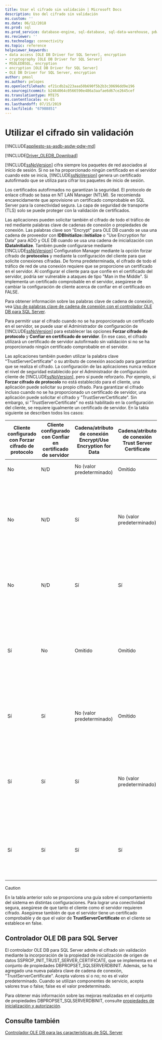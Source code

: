 ```yaml
---
title: Usar el cifrado sin validación | Microsoft Docs
description: Uso del cifrado sin validación
ms.custom: ''
ms.date: 06/12/2018
ms.prod: sql
ms.prod_service: database-engine, sql-database, sql-data-warehouse, pdw
ms.reviewer: ''
ms.technology: connectivity
ms.topic: reference
helpviewer_keywords:
- data access [OLE DB Driver for SQL Server], encryption
- cryptography [OLE DB Driver for SQL Server]
- MSOLEDBSQL, encryption
- encryption [OLE DB Driver for SQL Server]
- OLE DB Driver for SQL Server, encryption
author: pmasl
ms.author: pelopes
ms.openlocfilehash: ef21cdb2a223aaa50b690f5b2b3c30696dd9e196
ms.sourcegitcommit: b2464064c0566590e486a3aafae6d67ce2645cef
ms.translationtype: MTE75
ms.contentlocale: es-ES
ms.lasthandoff: 07/15/2019
ms.locfileid: "67988851"
---
```

# <a name="using-encryption-without-validation"></a>Utilizar el cifrado sin validación
[!INCLUDE[appliesto-ss-asdb-asdw-pdw-md](../../../includes/appliesto-ss-asdb-asdw-pdw-md.md)]

[!INCLUDE[Driver_OLEDB_Download](../../../includes/driver_oledb_download.md)]

[!INCLUDE[ssNoVersion](../../../includes/ssnoversion-md.md)] cifra siempre los paquetes de red asociados al inicio de sesión. Si no se ha proporcionado ningún certificado en el servidor cuando este se inicia, [!INCLUDE[ssNoVersion](../../../includes/ssnoversion-md.md)] genera un certificado autofirmado que se utiliza para cifrar los paquetes de inicio de sesión.  

Los certificados autofirmados no garantizan la seguridad. El protocolo de enlace cifrado se basa en NT LAN Manager (NTLM). Se recomienda encarecidamente que aprovisione un certificado comprobable en SQL Server para la conectividad segura. La capa de seguridad de transporte (TLS) solo se puede proteger con la validación de certificados.

Las aplicaciones pueden solicitar también el cifrado de todo el tráfico de red mediante palabras clave de cadenas de conexión o propiedades de conexión. Las palabras clave son "Encrypt" para OLE DB cuando se usa una cadena de proveedor con **IDBInitialize::Initialize** o "Use Encryption for Data" para ADO y OLE DB cuando se usa una cadena de inicialización con **IDataInitialize**. También puede configurarse mediante [!INCLUDE[ssNoVersion](../../../includes/ssnoversion-md.md)] Configuration Manager mediante la opción forzar cifrado de **protocolos** y mediante la configuración del cliente para que solicite conexiones cifradas. De forma predeterminada, el cifrado de todo el tráfico de red de una conexión requiere que se proporcione un certificado en el servidor. Al configurar el cliente para que confíe en el certificado del servidor, podría ser vulnerable a ataques de tipo "Man in the Middle". Si implementa un certificado comprobable en el servidor, asegúrese de cambiar la configuración de cliente acerca de confiar en el certificado en FALSE.

Para obtener información sobre las palabras clave de cadena de conexión, vea [Uso de palabras clave de cadena de conexión con el controlador OLE DB para SQL Server](../../oledb/applications/using-connection-string-keywords-with-oledb-driver-for-sql-server.md ).  
  
 Para permitir usar el cifrado cuando no se ha proporcionado un certificado en el servidor, se puede usar el Administrador de configuración de [!INCLUDE[ssNoVersion](../../../includes/ssnoversion-md.md)] para establecer las opciones **Forzar cifrado de protocolo** y **Confiar en certificado de servidor**. En ese caso, el cifrado utilizará un certificado de servidor autofirmado sin validación si no se ha proporcionado ningún certificado comprobable en el servidor.  
  
 Las aplicaciones también pueden utilizar la palabra clave "TrustServerCertificate" o su atributo de conexión asociado para garantizar que se realiza el cifrado. La configuración de las aplicaciones nunca reduce el nivel de seguridad establecido por el Administrador de configuración cliente de [!INCLUDE[ssNoVersion](../../../includes/ssnoversion-md.md)], pero sí puede reforzarlo. Por ejemplo, si **Forzar cifrado de protocolo** no está establecido para el cliente, una aplicación puede solicitar su propio cifrado. Para garantizar el cifrado incluso cuando no se ha proporcionado un certificado de servidor, una aplicación puede solicitar el cifrado y "TrustServerCertificate". Sin embargo, si "TrustServerCertificate" no está habilitado en la configuración del cliente, se requiere igualmente un certificado de servidor. En la tabla siguiente se describen todos los casos:  
  
|Cliente configurado con Forzar cifrado de protocolo|Cliente configurado con Confiar en certificado de servidor|Cadena/atributo de conexión Encrypt/Use Encryption for Data|Cadena/atributo de conexión Trust Server Certificate|Resultado|  
|----------------------------------------------|---------------------------------------------|------------------------------------------------------------------------------|----------------------------------------------------------------------|------------|  
|No|N/D|No (valor predeterminado)|Omitido|No se produce el cifrado.|  
|No|N/D|Sí|No (valor predeterminado)|El cifrado solamente se produce si hay un certificado de servidor comprobable; de lo contrario, se produce un error en el intento de conexión.|  
|No|N/D|Sí|Sí|El cifrado se produce siempre, pero puede que se utilice un certificado de servidor autofirmado.|  
|Sí|No|Omitido|Omitido|El cifrado solamente se produce si hay un certificado de servidor comprobable; de lo contrario, se produce un error en el intento de conexión.|  
|Sí|Sí|No (valor predeterminado)|Omitido|El cifrado se produce siempre, pero puede que se utilice un certificado de servidor autofirmado.|  
|Sí|Sí|Sí|No (valor predeterminado)|El cifrado solamente se produce si hay un certificado de servidor comprobable; de lo contrario, se produce un error en el intento de conexión.|  
|Sí|Sí|Sí|Sí|El cifrado se produce siempre, pero es posible que se use un certificado de servidor autofirmado.|  
||||||

> [!CAUTION]
> En la tabla anterior solo se proporciona una guía sobre el comportamiento del sistema en distintas configuraciones. Para lograr una conectividad segura, asegúrese de que tanto el cliente como el servidor requieren cifrado. Asegúrese también de que el servidor tiene un certificado comprobable y de que el valor de **TrustServerCertificate** en el cliente se establece en false.

## <a name="ole-db-driver-for-sql-server"></a>Controlador OLE DB para SQL Server 
 El controlador OLE DB para SQL Server admite el cifrado sin validación mediante la incorporación de la propiedad de inicialización de origen de datos SSPROP_INIT_TRUST_SERVER_CERTIFICATE, que se implementa en el conjunto de propiedades DBPROPSET_SQLSERVERDBINIT. Además, se ha agregado una nueva palabra clave de cadena de conexión, "TrustServerCertificate". Acepta valores sí o no; no es el valor predeterminado. Cuando se utilizan componentes de servicio, acepta valores true o false; false es el valor predeterminado.  
  
 Para obtener más información sobre las mejoras realizadas en el conjunto de propiedades DBPROPSET_SQLSERVERDBINIT, consulte [propiedades de inicialización y autorización](../../oledb/ole-db-data-source-objects/initialization-and-authorization-properties.md).  

  
## <a name="see-also"></a>Consulte también  
 [Controlador OLE DB para las características de SQL Server](../../oledb/features/oledb-driver-for-sql-server-features.md)  
  
  
